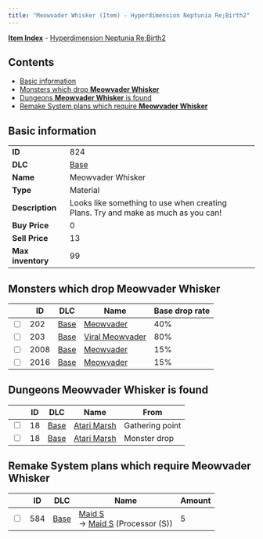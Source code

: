```yaml
---
title: "Meowvader Whisker (Item) - Hyperdimension Neptunia Re;Birth2"
---
```


[**Item Index**](/neptunia/rb2/item/index.html) - [Hyperdimension Neptunia Re;Birth2](/neptunia/rb2)

## Contents

- [Basic information](#basic-information)
- [Monsters which drop **Meowvader Whisker**](#monsters-which-drop-meowvader-whisker)
- [Dungeons **Meowvader Whisker** is found](#dungeons-meowvader-whisker-is-found)
- [Remake System plans which require **Meowvader Whisker**](#remake-system-plans-which-require-meowvader-whisker)

## Basic information

|   |   |
| -- | -- |
| **ID** | 824 |
| **DLC** | [Base](/neptunia/rb2/dlc/0-base.html) |
| **Name** | Meowvader Whisker |
| **Type** | Material |
| **Description** | Looks like something to use when creating Plans. Try and make as much as you can! |
| **Buy Price** | 0 |
| **Sell Price** | 13 |
| **Max inventory** | 99 |

## Monsters which drop **Meowvader Whisker**

|    | ID | DLC | Name | Base drop rate |
| -- | -- | --- | ---- | -------------- |
| <input type="checkbox" id="rb2-monster-0-202" class="trackbox" /> | 202 | [Base](/neptunia/rb2/dlc/0-base.html) | [Meowvader](/neptunia/rb2/monster/0-202-meowvader.html) | 40% |
| <input type="checkbox" id="rb2-monster-0-203" class="trackbox" /> | 203 | [Base](/neptunia/rb2/dlc/0-base.html) | [Viral Meowvader](/neptunia/rb2/monster/0-203-viral-meowvader.html) | 80% |
| <input type="checkbox" id="rb2-monster-0-2008" class="trackbox" /> | 2008 | [Base](/neptunia/rb2/dlc/0-base.html) | [Meowvader](/neptunia/rb2/monster/0-2008-meowvader.html) | 15% |
| <input type="checkbox" id="rb2-monster-0-2016" class="trackbox" /> | 2016 | [Base](/neptunia/rb2/dlc/0-base.html) | [Meowvader](/neptunia/rb2/monster/0-2016-meowvader.html) | 15% |

## Dungeons **Meowvader Whisker** is found

|    | ID | DLC | Name | From |
| -- | -- | --- | ---- | ---- |
| <input type="checkbox" id="rb2-dungeon-0-18" class="trackbox" /> | 18 | [Base](/neptunia/rb2/dlc/0-base.html) | [Atari Marsh](/neptunia/rb2/dungeon/0-18-atari-marsh.html) | Gathering point |
| <input type="checkbox" id="rb2-dungeon-0-18" class="trackbox" /> | 18 | [Base](/neptunia/rb2/dlc/0-base.html) | [Atari Marsh](/neptunia/rb2/dungeon/0-18-atari-marsh.html) | Monster drop |

## Remake System plans which require **Meowvader Whisker**

|    | ID | DLC | Name | Amount |
| -- | -- | --- | ---- | ------ |
| <input type="checkbox" id="rb2-remake-0-584" class="trackbox" /> | 584 | [Base](/neptunia/rb2/dlc/0-base.html) | [Maid S](/neptunia/rb2/remake/0-584-maid-s.html)<br />→ [Maid S](/neptunia/rb2/item/0-3441-maid-s.html) (Processor (S)) | 5 |
